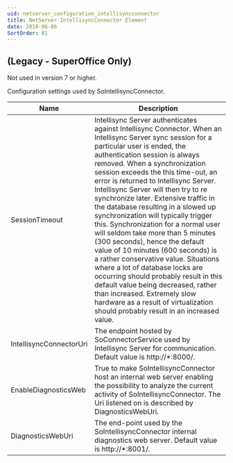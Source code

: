 ```yaml
---
uid: netserver_configuration_intellisyncconnector
title: NetServer IntellisyncConnector Element
date: 2018-06-06
SortOrder: 81
---
```

## (Legacy - SuperOffice Only)

Not used in version 7 or higher.

Configuration settings used by SoIntellisyncConnector.

|Name|Description|
|------------|-|
|SessionTimeout|Intellisync Server authenticates against Intellisync Connector.  When an Intellisync Server sync session for a particular user is ended, the authentication session is always removed.  When a synchronization session exceeds the this time-out, an error is returned to Intellisync Server.  Intellisync Server will then try to re synchronize later.  Extensive traffic in the database resulting in a slowed up synchronization will typically trigger this.  Synchronization for a normal user will seldom take more than 5 minutes (300 seconds), hence the default value of 10 minutes (600 seconds) is a rather conservative value.  Situations where a lot of database locks are occurring should probably result in this default value being decreased, rather than increased. Extremely slow hardware as a result of virtualization should probably result in an increased value.   |
|IntellisyncConnectorUri|The endpoint hosted by SoConnectorService used by Intellisync Server for communication. Default value is http://*:8000/.|
|EnableDiagnosticsWeb|True to make SoIntellisyncConnector host an internal web server enabling the possibility to analyze the current activity of SoIntellisyncConnector.  The Uri listened on is described by DiagnosticsWebUri.|
|DiagnosticsWebUri|The end-point used by the SoIntellisyncConnector internal diagnostics web server. Default value is http://*:8001/.|
